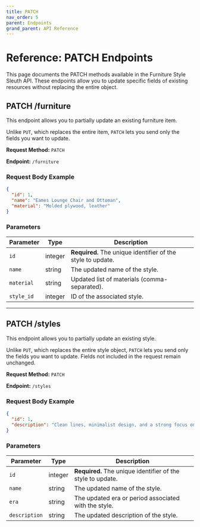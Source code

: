 ```yaml
---
title: PATCH
nav_order: 5
parent: Endpoints
grand_parent: API Reference
---
```




# Reference: PATCH Endpoints

This page documents the PATCH methods available in the Furniture Style Sleuth API. These endpoints allow you to update specific fields of existing resources without replacing the entire object.

## PATCH /furniture

This endpoint allows you to partially update an existing furniture item.

Unlike `PUT`, which replaces the entire item, `PATCH` lets you send only the fields you want to update.

**Request Method:** `PATCH`

**Endpoint:** `/furniture`

### Request Body Example

```json
{
  "id": 1,
  "name": "Eames Lounge Chair and Ottoman",
  "material": "Molded plywood, leather"
}
```

### Parameters

| Parameter    | Type     | Description                                                                                         |
|--------------|----------|-----------------------------------------------------------------------------------------------------|
| `id`         | integer  | **Required.** The unique identifier of the style to update.                                         |
| `name`       | string   | The updated name of the style.                                                                      |
| `material`        | string   | Updated list of materials (comma-separated).                                                |
| `style_id`| integer   | ID of the associated style.  |

---

## PATCH /styles

This endpoint allows you to partially update an existing style.

Unlike `PUT`, which replaces the entire style object, `PATCH` lets you send only the fields you want to update. Fields not included in the request remain unchanged.

**Request Method:** `PATCH`

**Endpoint:** `/styles`

### Request Body Example

```json
{
  "id": 1,
  "description": "Clean lines, minimalist design, and a strong focus on functionality, often incorporating organic and geometric forms."
}
```

### Parameters

| Parameter     | Type     | Description                                                                                         |
|---------------|----------|-----------------------------------------------------------------------------------------------------|
| `id`          | integer  | **Required.** The unique identifier of the style to update.                                         |
| `name`        | string   | The updated name of the style.                                                                      |
| `era`         | string   | The updated era or period associated with the style.                                                |
| `description` | string   | The updated description of the style.                                                               |
